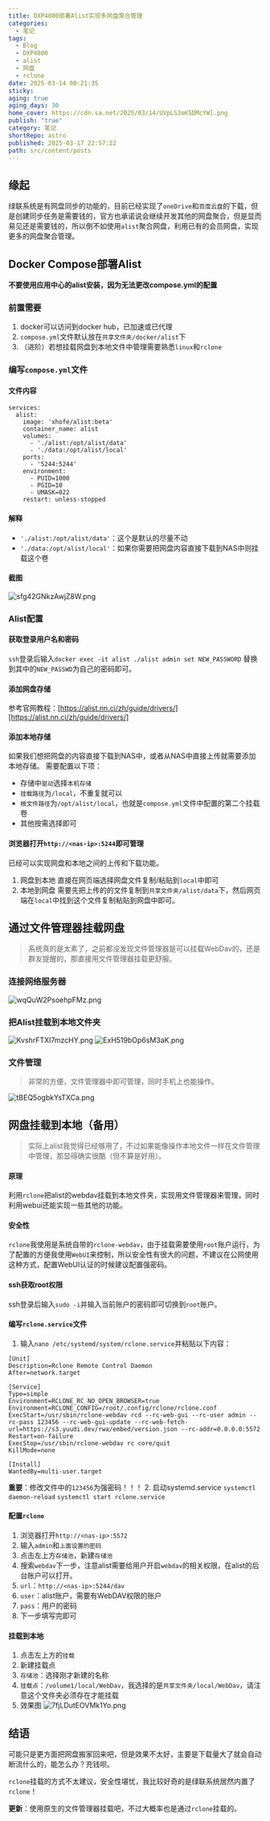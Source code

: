 ```yaml
---
title: DXP4800部署Alist实现多网盘聚合管理
categories:
  - 笔记
tags:
  - Blog
  - DXP4800
  - alist
  - 网盘
  - rclone
date: 2025-03-14 00:21:35
sticky: 
aging: true
aging_days: 30
home_cover: https://cdn.sa.net/2025/03/14/UVpLS3oK5DMcYWl.png
publish: "true"
category: 笔记
shortRepo: astro
published: 2025-03-17 22:57:22
path: src/content/posts
---
```

## 缘起
绿联系统是有网盘同步的功能的，目前已经实现了`oneDrive`和`百度云盘`的下载，但是创建同步任务是需要钱的，官方也承诺说会继续开发其他的网盘聚合，但是显而易见还是需要钱的，所以倒不如使用`alist`聚合网盘，利用已有的会员网盘，实现更多的网盘聚合管理。
## Docker Compose部署Alist
**不要使用应用中心的alist安装，因为无法更改compose.yml的配置**

### 前置需要
1. docker可以访问到docker hub，已加速或已代理
2. `compose.yml`文件默认放在`共享文件夹/docker/alist`下
3. （进阶）若想挂载网盘到本地文件中管理需要熟悉`linux`和`rclone`

### 编写`compose.yml`文件

#### 文件内容
```
services:
  alist:
    image: 'xhofe/alist:beta'
    container_name: alist
    volumes:
      - './alist:/opt/alist/data'
      - './data:/opt/alist/local'
    ports:
      - '5244:5244'
    environment:
      - PUID=1000
      - PGID=10
      - UMASK=022
    restart: unless-stopped
```
#### 解释
- `'./alist:/opt/alist/data'`：这个是默认的尽量不动
- `'./data:/opt/alist/local'`：如果你需要把网盘内容直接下载到NAS中则挂载这个卷
#### 截图
![sfg42GNkzAwjZ8W.png](https://cdn.sa.net/2025/03/14/sfg42GNkzAwjZ8W.png)
### Alist配置
#### 获取登录用户名和密码
`ssh`登录后输入`docker exec -it alist ./alist admin set NEW_PASSWORD` 替换到其中的`NEW_PASSWD`为自己的密码即可。
#### 添加网盘存储
参考官网教程：[https://alist.nn.ci/zh/guide/drivers/][https://alist.nn.ci/zh/guide/drivers/]
#### 添加本地存储
如果我们想把网盘的内容直接下载到NAS中，或者从NAS中直接上传就需要添加本地存储。
需要配置以下项：
- 存储中`驱动`选择`本机存储`
- `挂载路径`为`/local`，不重复就可以
- `根文件路径`为`/opt/alist/local`，也就是`compose.yml`文件中配置的第二个挂载卷
- 其他按需选择即可
#### 浏览器打开`http://<nas-ip>:5244`即可管理
已经可以实现网盘和本地之间的上传和下载功能。
1. 网盘到本地
   直接在网页端选择网盘文件复制/粘贴到`local`中即可
2. 本地到网盘
   需要先把上传的的文件复制到`共享文件夹/alist/data`下，然后网页端在`local`中找到这个文件复制粘贴到网盘中即可。

## 通过文件管理器挂载网盘

> 系统真的是太素了，之前都没发现文件管理器是可以挂载WebDav的，还是群友提醒的，那直接用文件管理器挂载更舒服。

### 连接网络服务器
![wqQuW2PsoehpFMz.png](https://cdn.sa.net/2025/03/18/wqQuW2PsoehpFMz.png)
### 把Alist挂载到本地文件夹
![KvshrFTXI7mzcHY.png](https://cdn.sa.net/2025/03/18/KvshrFTXI7mzcHY.png)
![ExH519bOp6sM3aK.png](https://cdn.sa.net/2025/03/18/ExH519bOp6sM3aK.png)
### 文件管理

> 非常的方便，文件管理器中即可管理，同时手机上也能操作。

![tBEQ5ogbkYsTXCa.png](https://cdn.sa.net/2025/03/18/tBEQ5ogbkYsTXCa.png)
## 网盘挂载到本地（备用）

>实际上alist我觉得已经够用了，不过如果能像操作本地文件一样在文件管理中管理，那显得确实很酷（但不算是好用）。

#### 原理
利用`rclone`把alist的webdav挂载到本地文件夹，实现用文件管理器来管理，同时利用webui还能实现一些其他的功能。
#### **安全性**
`rclone`我使用是系统自带的`rclone-webdav`，由于挂载需要使用`root`账户运行，为了配置的方便我使用`WebUI`来控制，所以安全性有很大的问题，不建议在公网使用这种方式，配置WebUI认证的时候建议配置强密码。
#### ssh获取root权限
ssh登录后输入`sudo -i`并输入当前账户的密码即可切换到`root`账户。
#### 编写`rclone.service`文件
1. 输入`nano /etc/systemd/system/rclone.service`并粘贴以下内容：
```
[Unit]
Description=Rclone Remote Control Daemon
After=network.target

[Service]
Type=simple
Environment=RCLONE_RC_NO_OPEN_BROWSER=true
Environment=RCLONE_CONFIG=/root/.config/rclone/rclone.conf
ExecStart=/usr/sbin/rclone-webdav rcd --rc-web-gui --rc-user admin --rc-pass 123456 --rc-web-gui-update --rc-web-fetch-url=https://s3.yuudi.dev/rwa/embed/version.json --rc-addr=0.0.0.0:5572
Restart=on-failure
ExecStop=/usr/sbin/rclone-webdav rc core/quit
KillMode=none

[Install]
WantedBy=multi-user.target
```

**重要**：修改文件中的`123456`为强密码！！！
2. 启动systemd.service
   `systemctl daemon-reload`
   `systemctl start rclone.service`
#### 配置`rclone`
1. 浏览器打开`http://<nas-ip>:5572`
2. 输入`admin`和`上面设置的密码`
3. 点击左上方`存储池`，新建`存储池`
4. 搜索`webdav`下一步，注意alist需要给用户开启`webdav`的相关权限，在alist的后台账户可以打开。
5. `url`：`http://<nas-ip>:5244/dav`
6. `user`：alist账户，需要有WebDAV权限的账户
7. `pass`：用户的密码
8. 下一步填写完即可
#### 挂载到本地
1. 点击左上方的`挂载`
2. 新建挂载点
3. `存储池`：选择刚才新建的名称
4. `挂载点`：`/volume1/local/WebDav`，我选择的是`共享文件夹/local/WebDav`，请注意这个文件夹必须存在才能挂载
5. 效果图
   ![7fjLDutEOVMk1Yo.png](https://cdn.sa.net/2025/03/14/7fjLDutEOVMk1Yo.png)

## 结语
可能只是更方面把网盘搬家回来吧，但是效果不太好，主要是下载量大了就会自动断流什么的，能怎么办？充钱呗。

`rclone`挂载的方式不太建议，安全性堪忧，我比较好奇的是绿联系统居然内置了`rclone`！

**更新**：使用原生的文件管理器挂载吧，不过大概率也是通过`rclone`挂载的。